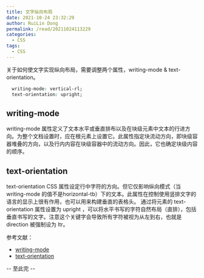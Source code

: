```yaml
---
title: 文字纵向布局
date: 2021-10-24 23:32:29
author: RuiLin Dong
permalink: /read/20211024113229
categories: 
  - CSS
tags: 
  - CSS
---
```

关于如何使文字实现纵向布局，需要调整两个属性，writing-mode & text-orientation。
<!-- more -->
```css
  writing-mode: vertical-rl;
  text-orientation: upright;
```
## writing-mode
 writing-mode 属性定义了文本水平或垂直排布以及在块级元素中文本的行进方向。为整个文档设置时，应在根元素上设置它。此属性指定块流动方向，即块级容器堆叠的方向，以及行内内容在块级容器中的流动方向。因此，它也确定块级内容的顺序。
 
## text-orientation
text-orientation CSS 属性设定行中字符的方向。但它仅影响纵向模式（当 writing-mode 的值不是horizontal-tb）下的文本。此属性在控制使用竖排文字的语言的显示上很有作用，也可以用来构建垂直的表格头。
通过将元素的 text-orientation 属性设置为 upright ，可以将水平书写的字符自然布局（直排），包括垂直书写的文字。注意这个关键字会导致所有字符被视为从左到右，也就是 direction 被强制设为 ltr。


参考文献：
- [writing-mode](https://developer.mozilla.org/zh-CN/docs/Web/CSS/writing-mode)
- [text-orientation](https://developer.mozilla.org/zh-CN/docs/Web/CSS/text-orientation)


-- 至此完 --
